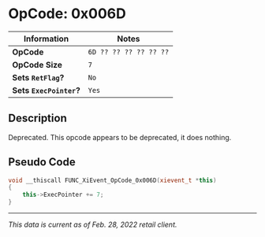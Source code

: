 # OpCode: 0x006D

| Information               | Notes |
|---                        |---    |
| **OpCode**                | `6D ?? ?? ?? ?? ?? ??` |
| **OpCode Size**           | `7`   |
| **Sets `RetFlag`?**       | `No`  |
| **Sets `ExecPointer`?**   | `Yes` |

## Description

Deprecated. This opcode appears to be deprecated, it does nothing.

## Pseudo Code

```cpp
void __thiscall FUNC_XiEvent_OpCode_0x006D(xievent_t *this)
{
    this->ExecPointer += 7;
}
```

---

_This data is current as of Feb. 28, 2022 retail client._